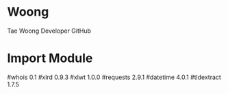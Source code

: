 # Woong
Tae Woong Developer GitHub

# Import Module
 #whois 0.1
 #xlrd 0.9.3
 #xlwt 1.0.0
 #requests 2.9.1
 #datetime 4.0.1
 #tldextract 1.7.5

